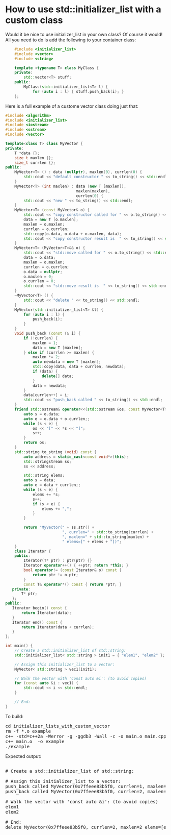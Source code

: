 How to use std::initializer_list with a custom class
====================================================

Would it be nice to use initializer_list in your own class? Of course it
would! All you need to do is add the following to your container class:
```C++
    #include <initializer_list>
    #include <vector>
    #include <string>

    template <typename T> class MyClass {
    private:
        std::vector<T> stuff;
    public:
        MyClass(std::initializer_list<T> l) {
            for (auto i : l) { stuff.push_back(i); }
    };
```
Here is a full example of a custome vector class doing just that:
```C++
#include <algorithm>
#include <initializer_list>
#include <iostream>
#include <sstream>
#include <vector>

template<class T> class MyVector {
private:
    T *data {};
    size_t maxlen {};
    size_t currlen {};
public:
    MyVector<T> () : data (nullptr), maxlen(0), currlen(0) {
        std::cout << "default constructor " << to_string() << std::endl;
    }
    MyVector<T> (int maxlen) : data (new T [maxlen]),
                               maxlen(maxlen),
                               currlen(0) {
        std::cout << "new " << to_string() << std::endl;
    }
    MyVector<T> (const MyVector& o) {
        std::cout << "copy constructor called for " << o.to_string() << std::endl;
        data = new T [o.maxlen];
        maxlen = o.maxlen;
        currlen = o.currlen;
        std::copy(o.data, o.data + o.maxlen, data);
        std::cout << "copy constructor result is  " << to_string() << std::endl;
    }
    MyVector<T> (MyVector<T>&& o) {
        std::cout << "std::move called for " << o.to_string() << std::endl;
        data = o.data;
        maxlen = o.maxlen;
        currlen = o.currlen;
        o.data = nullptr;
        o.maxlen = 0;
        o.currlen = 0;
        std::cout << "std::move result is  " << to_string() << std::endl;
    }
    ~MyVector<T> () {
        std::cout << "delete " << to_string() << std::endl;
    }
    MyVector(std::initializer_list<T> &l) {
        for (auto i : l) {
            push_back(i);
        }
    }
    void push_back (const T& i) {
        if (!currlen) {
            maxlen = 1;
            data = new T [maxlen];
        } else if (currlen >= maxlen) {
            maxlen *= 2;
            auto newdata = new T [maxlen];
            std::copy(data, data + currlen, newdata);
            if (data) {
                delete[] data;
            }
            data = newdata;
        }
        data[currlen++] = i;
        std::cout << "push_back called " << to_string() << std::endl;
    }
    friend std::ostream& operator<<(std::ostream &os, const MyVector<T>& o) {
        auto s = o.data;
        auto e = o.data + o.currlen;;
        while (s < e) {
            os << "[" << *s << "]";
            s++;
        }
        return os;
    }
    std::string to_string (void) const {
        auto address = static_cast<const void*>(this);
        std::stringstream ss;
        ss << address;

        std::string elems;
        auto s = data;
        auto e = data + currlen;;
        while (s < e) {
            elems += *s;
            s++;
            if (s < e) {
                elems += ",";
            }
        }

        return "MyVector(" + ss.str() +
                         ", currlen=" + std::to_string(currlen) +
                         ", maxlen=" + std::to_string(maxlen) +
                         " elems=[" + elems + "])";
    }
    class Iterator {
    public:
        Iterator(T* ptr) : ptr(ptr) {}
        Iterator operator++() { ++ptr; return *this; }
        bool operator!= (const Iterator& o) const {
            return ptr != o.ptr;
        }
        const T& operator*() const { return *ptr; }
   private:
       T* ptr;
   };
public:
   Iterator begin() const {
       return Iterator(data);
   }
   Iterator end() const {
       return Iterator(data + currlen);
   }
};

int main() {
    // Create a std::initializer_list of std::string:
    std::initializer_list< std::string > init1 = { "elem1", "elem2" };

    // Assign this initializer_list to a vector:
    MyVector< std::string > vec1(init1);

    // Walk the vector with 'const auto &i': (to avoid copies)
    for (const auto &i : vec1) {
        std::cout << i << std::endl;
    }

    // End:
}

```
To build:
<pre>
cd initializer_lists_with_custom_vector
rm -f *.o example
c++ -std=c++2a -Werror -g -ggdb3 -Wall -c -o main.o main.cpp
c++ main.o  -o example
./example
</pre>
Expected output:
<pre>

# Create a std::initializer_list of std::string:

# Assign this initializer_list to a vector:
push_back called MyVector(0x7ffeee83b5f0, currlen=1, maxlen=1 elems=[elem1])
push_back called MyVector(0x7ffeee83b5f0, currlen=2, maxlen=2 elems=[elem1,elem2])

# Walk the vector with 'const auto &i': (to avoid copies)
elem1
elem2

# End:
delete MyVector(0x7ffeee83b5f0, currlen=2, maxlen=2 elems=[elem1,elem2])
</pre>
